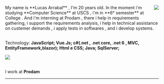 <img align='right' src="https://github-readme-stats.vercel.app/api?username=LucasArrabal&show_icons=true&title_color=783c00&text_color=af552e&icon_color=783c00&bg_color=f8efd4&cache_seconds=2300">
My name is **Lucas Arrabal** , I'm 20 years old. In the moment i'm studying **Computer Science** at USCS , i'm in **6° semester** at College . And i'm  interning at Prodam , there i help in requirements gathering, i support the requirements analysis, i help in  technical assistance on custemer demands , i apply tests in softwares , and i develop systems.


<br>Technology: **JavaScript; Vue.Js;
c#(.net , .net core, .net 6 , MVC, EntityFramework,blazor);
Html e CSS;
Java;
SqlServer;**<br/>


<img src="https://img.shields.io/static/v1?label=Overview&message=Lucas Arrabal&color=f8efd4&style=for-the-badge&logo=GitHub">

<p>

<br>I work at **Prodam**<br/>



</p>
<hr>

